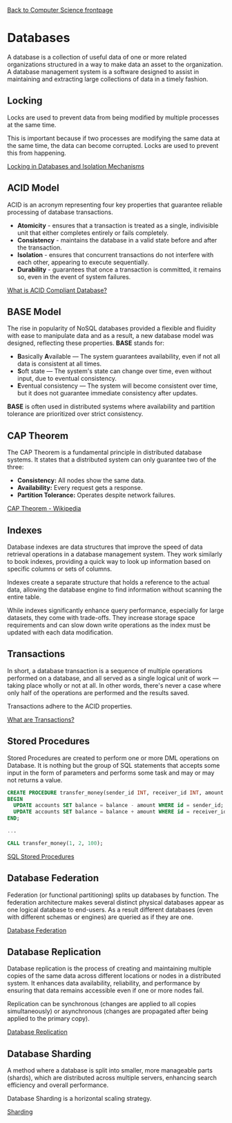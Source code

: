 [Back to Computer Science frontpage](topics/computer-science/computer-science.md)

# Databases

A database is a collection of useful data of one or more related organizations structured in a way to make data an asset to the organization. A database management system is a software designed to assist in maintaining and extracting large collections of data in a timely fashion.

## Locking

Locks are used to prevent data from being modified by multiple processes at the same time. 

This is important because if two processes are modifying the same data at the same time, the data can become corrupted. Locks are used to prevent this from happening.

[Locking in Databases and Isolation Mechanisms](https://medium.com/inspiredbrilliance/what-are-database-locks-1aff9117c290)

## ACID Model

ACID is an acronym representing four key properties that guarantee reliable processing of database transactions. 

- **Atomicity** - ensures that a transaction is treated as a single, indivisible unit that either completes entirely or fails completely.
- **Consistency** - maintains the database in a valid state before and after the transaction.
- **Isolation** - ensures that concurrent transactions do not interfere with each other, appearing to execute sequentially.
- **Durability** - guarantees that once a transaction is committed, it remains so, even in the event of system failures.

[What is ACID Compliant Database?](https://retool.com/blog/whats-an-acid-compliant-database/)

## BASE Model

The rise in popularity of NoSQL databases provided a flexible and fluidity with ease to manipulate data and as a result, a new database model was designed, reflecting these properties. **BASE** stands for:

- **B**asically **A**vailable — The system guarantees availability, even if not all data is consistent at all times.
- **S**oft state — The system's state can change over time, even without input, due to eventual consistency.
- **E**ventual consistency — The system will become consistent over time, but it does not guarantee immediate consistency after updates.

**BASE** is often used in distributed systems where availability and partition tolerance are prioritized over strict consistency.

## CAP Theorem

The CAP Theorem is a fundamental principle in distributed database systems. It states that a distributed system can only guarantee two of the three:

- **Consistency:** All nodes show the same data.    
- **Availability:** Every request gets a response.
- **Partition Tolerance:** Operates despite network failures.

[CAP Theorem - Wikipedia](https://en.wikipedia.org/wiki/CAP_theorem)

## Indexes

Database indexes are data structures that improve the speed of data retrieval operations in a database management system. They work similarly to book indexes, providing a quick way to look up information based on specific columns or sets of columns.

Indexes create a separate structure that holds a reference to the actual data, allowing the database engine to find information without scanning the entire table.

While indexes significantly enhance query performance, especially for large datasets, they come with trade-offs. They increase storage space requirements and can slow down write operations as the index must be updated with each data modification.

## Transactions

In short, a database transaction is a sequence of multiple operations performed on a database, and all served as a single logical unit of work — taking place wholly or not at all. In other words, there's never a case where only half of the operations are performed and the results saved.

Transactions adhere to the ACID properties.

[What are Transactions?](https://fauna.com/blog/database-transaction)

## Stored Procedures

Stored Procedures are created to perform one or more DML operations on Database. It is nothing but the group of SQL statements that accepts some input in the form of parameters and performs some task and may or may not returns a value.

```SQL
CREATE PROCEDURE transfer_money(sender_id INT, receiver_id INT, amount DECIMAL)
BEGIN
  UPDATE accounts SET balance = balance - amount WHERE id = sender_id;
  UPDATE accounts SET balance = balance + amount WHERE id = receiver_id;
END;

...

CALL transfer_money(1, 2, 100);
```

[SQL Stored Procedures](https://www.programiz.com/sql/stored-procedures)

## Database Federation

Federation (or functional partitioning) splits up databases by function. The federation architecture makes several distinct physical databases appear as one logical database to end-users. As a result different databases (even with different schemas or engines) are queried as if they are one.

[Database Federation](https://dev.to/karanpratapsingh/system-design-the-complete-course-10fo#database-federation)

## Database Replication

Database replication is the process of creating and maintaining multiple copies of the same data across different locations or nodes in a distributed system. It enhances data availability, reliability, and performance by ensuring that data remains accessible even if one or more nodes fail.

Replication can be synchronous (changes are applied to all copies simultaneously) or asynchronous (changes are propagated after being applied to the primary copy).

[Database Replication](https://dev.to/karanpratapsingh/system-design-the-complete-course-10fo#database-replication)

## Database Sharding

 A method where a database is split into smaller, more manageable parts (shards), which are distributed across multiple servers, enhancing search efficiency and overall performance.

Database Sharding is a horizontal scaling strategy.

[Sharding](https://dev.to/karanpratapsingh/system-design-the-complete-course-10fo#sharding)


